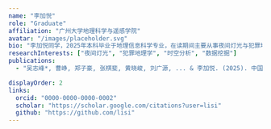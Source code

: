 ```yaml
---
name: "李加悦"
role: "Graduate"
affiliation: "广州大学地理科学与遥感学院"
avatar: "/images/placeholder.svg"
bio: "李加悦同学，2025年本科毕业于地理信息科学专业，在读期间主要从事夜间灯光与犯罪地理学相关的实验探索。"
researchInterests: ["夜间灯光", "犯罪地理学", "时空分析", "数据挖掘"]
publications:
  - "吴志峰*, 曹峥, 郑子豪, 张棋斐, 黄晓峻, 刘广源, ... & 李加悦. (2025). 中国城市遥感研究综述. 遥感学报, 29(6)."

displayOrder: 2
links:
  orcid: "0000-0000-0000-0002"
  scholar: "https://scholar.google.com/citations?user=lisi"
  github: "https://github.com/lisi"
---
```

